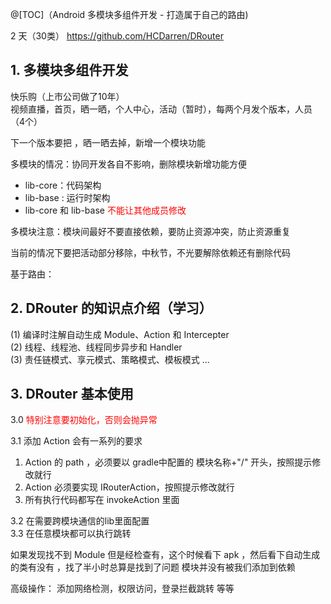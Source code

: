 @[TOC]（Android 多模块多组件开发 - 打造属于自己的路由)

2 天（30类）
https://github.com/HCDarren/DRouter


## 1. 多模块多组件开发
快乐购（上市公司做了10年）  
视频直播，首页，晒一晒，个人中心，活动（暂时），每两个月发个版本，人员（4个）


下一个版本要把 ，晒一晒去掉，新增一个模块功能


多模块的情况：协同开发各自不影响，删除模块新增功能方便
- lib-core：代码架构  
- lib-base : 运行时架构  
- lib-core 和 lib-base <font color = red>不能让其他成员修改</font>    



多模块注意：模块间最好不要直接依赖，要防止资源冲突，防止资源重复  

当前的情况下要把活动部分移除，中秋节，不光要解除依赖还有删除代码


基于路由：


## 2. DRouter 的知识点介绍（学习）


(1) 编译时注解自动生成 Module、Action 和 Intercepter  
(2) 线程、线程池、线程同步异步和 Handler  
(3) 责任链模式、享元模式、策略模式、模板模式 ...





## 3. DRouter 基本使用
3.0 <font color = red>特别注意要初始化，否则会抛异常</font>


3.1 添加 Action 会有一系列的要求  
1. Action 的 path ，必须要以 gradle中配置的 模块名称+"/" 开头，按照提示修改就行
2. Action 必须要实现 IRouterAction，按照提示修改就行
3. 所有执行代码都写在 invokeAction 里面

3.2 在需要跨模块通信的lib里面配置   
3.3 在任意模块都可以执行跳转


如果发现找不到 Module 但是经检查有，这个时候看下 apk ，然后看下自动生成的类有没有  ，找了半小时总算是找到了问题
模块并没有被我们添加到依赖






高级操作：
添加网络检测，权限访问，登录拦截跳转 等等

















































































​     


